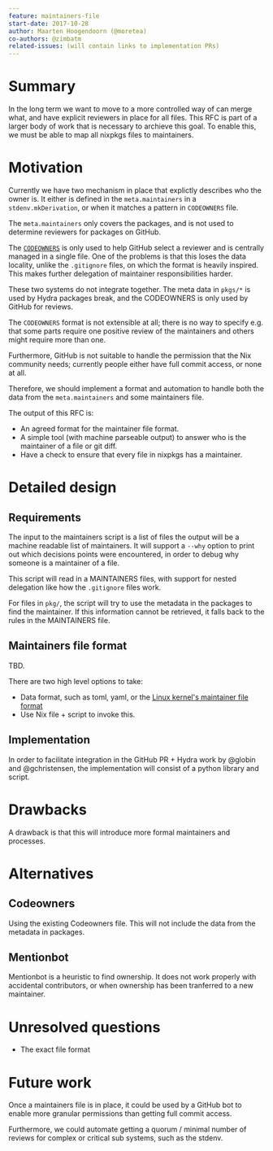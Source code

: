 ```yaml
---
feature: maintainers-file
start-date: 2017-10-28
author: Maarten Hoogendoorn (@moretea)
co-authors: @zimbatm
related-issues: (will contain links to implementation PRs)
---
```


# Summary
[summary]: #summary

In the long term we want to move to a more controlled way of can merge what, and have explicit
reviewers in place for all files.
This RFC is part of a larger body of work that is necessary to archieve this goal.
To enable this, we must be able to map all nixpkgs files to maintainers.


# Motivation
[motivation]: #motivation
<!--  Why are we doing this? -->
Currently we have two mechanism in place that explictly describes who the owner is.
It either is defined in the `meta.maintainers` in a `stdenv.mkDerivation`, or when it matches a
pattern in `CODEOWNERS` file.

The `meta.maintainers` only covers the packages, and is not used to determine reviewers
for packages on GitHub.

The [`CODEOWNERS`](https://help.github.com/articles/about-codeowners/)
is only used to help GitHub select a reviewer and is centrally managed in a single file.
One of the problems is that this loses the data locality, unlike the `.gitignore` files, on which
the format is heavily inspired.
This makes further delegation of maintainer responsibilities harder.

These two systems do not integrate together.
The meta data in `pkgs/*` is used by Hydra packages break, and the CODEOWNERS is only used by
GitHub for reviews.

The `CODEOWNERS` format is not extensible at all; there is no way to specify e.g. that some parts
require one positive review of the maintainers and others might require more than one.

Furthermore, GitHub is not suitable to handle the permission that the Nix community needs;
currently people either have full commit access, or none at all.

Therefore, we should implement a format and automation to handle both the data from the
`meta.maintainers` and some maintainers file.

The output of this RFC is:
- An agreed format for the maintainer file format.
- A simple tool (with machine parseable output) to answer who is the maintainer
  of a file or git diff.
- Have a check to ensure that every file in nixpkgs has a maintainer.


# Detailed design
[design]: #detailed-design

<!-- This is the bulk of the RFC. Explain the design in enough detail for somebody
familiar with the ecosystem to understand, and implement.  This should get
into specifics and corner-cases, and include examples of how the feature is
used. -->

## Requirements
The input to the maintainers script is a list of files the output will be a machine readable list
of maintainers. It will support a `--why` option to print out which decisions points were
encountered, in order to debug why someone is a maintainer of a file.

This script will read in a MAINTAINERS files, with support for nested delegation like how the
`.gitignore` files work.

For files in `pkg/`, the script will try to use the metadata in the packages to find the maintainer.
If this information cannot be retrieved, it falls back to the rules in the MAINTAINERS file.


## Maintainers file format

TBD.

There are two high level options to take:
- Data format, such as toml, yaml, or the
  [Linux kernel's maintainer file format](https://github.com/torvalds/linux/blob/master/MAINTAINERS)
- Use Nix file + script to invoke this.

## Implementation
In order to facilitate integration in the GitHub PR + Hydra work by @globin and @gchristensen,
the implementation will consist of a python library and script.


# Drawbacks
[drawbacks]: #drawbacks

<!-- Why should we *not* do this? -->

A drawback is that this will introduce more formal maintainers and processes.


# Alternatives
[alternatives]: #alternatives

<!-- What other designs have been considered? What is the impact of not doing this?
-->

## Codeowners
Using the existing Codeowners file. This will not include the data from the metadata in packages.

## Mentionbot
Mentionbot is a heuristic to find ownership.
It does not work properly with accidental contributors, or when ownership has been tranferred to a new maintainer.


# Unresolved questions
[unresolved]: #unresolved-questions

<!-- What parts of the design are still TBD or unknowns? -->

- The exact file format


# Future work
[future]: #future-work
<!-- What future work, if any, would be implied or impacted by this feature
without being directly part of the work? -->
Once a maintainers file is in place, it could be used by a GitHub bot to
enable more granular permissions than getting full commit access.

Furthermore, we could automate getting a quorum / minimal number of reviews
for complex or critical sub systems, such as the stdenv.
